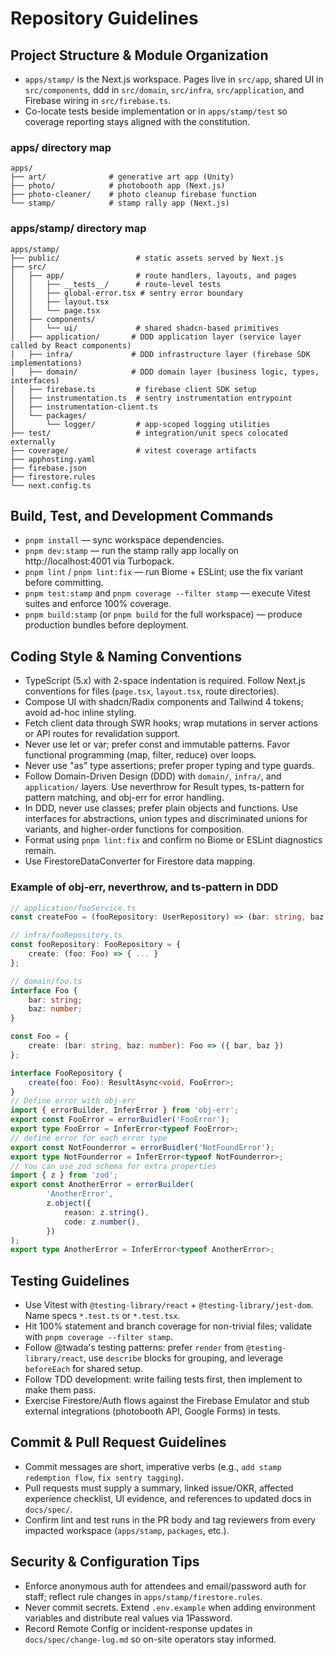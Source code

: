 # Repository Guidelines

## Project Structure & Module Organization
- `apps/stamp/` is the Next.js workspace. Pages live in `src/app`, shared UI in `src/components`, ddd in `src/domain`, `src/infra`, `src/application`, and Firebase wiring in `src/firebase.ts`.
- Co-locate tests beside implementation or in `apps/stamp/test` so coverage reporting stays aligned with the constitution.

### apps/ directory map
```text
apps/
├── art/              # generative art app (Unity)
├── photo/            # photobooth app (Next.js)
├── photo-cleaner/    # photo cleanup firebase function
└── stamp/            # stamp rally app (Next.js)
```

### apps/stamp/ directory map
```text
apps/stamp/
├── public/                 # static assets served by Next.js
├── src/
│   ├── app/                # route handlers, layouts, and pages
│   │   ├── __tests__/      # route-level tests
│   │   ├── global-error.tsx # sentry error boundary
│   │   ├── layout.tsx
│   │   └── page.tsx
│   ├── components/
│   │   └── ui/             # shared shadcn-based primitives
│   ├── application/       # DDD application layer (service layer called by React components)
│   ├── infra/             # DDD infrastructure layer (firebase SDK implementations)
│   ├── domain/            # DDD domain layer (business logic, types, interfaces)
│   ├── firebase.ts         # firebase client SDK setup
│   ├── instrumentation.ts  # sentry instrumentation entrypoint
│   ├── instrumentation-client.ts
│   └── packages/
│       └── logger/         # app-scoped logging utilities
├── test/                   # integration/unit specs colocated externally
├── coverage/               # vitest coverage artifacts
├── apphosting.yaml
├── firebase.json
├── firestore.rules
└── next.config.ts
```

## Build, Test, and Development Commands
- `pnpm install` — sync workspace dependencies.
- `pnpm dev:stamp` — run the stamp rally app locally on http://localhost:4001 via Turbopack.
- `pnpm lint` / `pnpm lint:fix` — run Biome + ESLint; use the fix variant before committing.
- `pnpm test:stamp` and `pnpm coverage --filter stamp` — execute Vitest suites and enforce 100% coverage.
- `pnpm build:stamp` (or `pnpm build` for the full workspace) — produce production bundles before deployment.

## Coding Style & Naming Conventions
- TypeScript (5.x) with 2-space indentation is required. Follow Next.js conventions for files (`page.tsx`, `layout.tsx`, route directories).
- Compose UI with shadcn/Radix components and Tailwind 4 tokens; avoid ad-hoc inline styling.
- Fetch client data through SWR hooks; wrap mutations in server actions or API routes for revalidation support.
- Never use let or var; prefer const and immutable patterns. Favor functional programming (map, filter, reduce) over loops.
- Never use "as" type assertions; prefer proper typing and type guards.
- Follow Domain-Driven Design (DDD) with `domain/`, `infra/`, and `application/` layers. Use neverthrow for Result types, ts-pattern for pattern matching, and obj-err for error handling.
- In DDD, never use classes; prefer plain objects and functions. Use interfaces for abstractions, union types and discriminated unions for variants, and higher-order functions for composition.
- Format using `pnpm lint:fix` and confirm no Biome or ESLint diagnostics remain.
- Use FirestoreDataConverter for Firestore data mapping.

### Example of obj-err, neverthrow, and ts-pattern in DDD
```typescript
// application/fooService.ts
const createFoo = (fooRepository: UserRepository) => (bar: string, baz: number) => fooRepository.create(Foo.create(bar, baz));

// infra/fooRepository.ts
const fooRepository: FooRepository = {
	create: (foo: Foo) => { ... }
};

// domain/foo.ts
interface Foo {
	bar: string;
	baz: number;
}

const Foo = {
	create: (bar: string, baz: number): Foo => ({ bar, baz })
};

interface FooRepository {
	create(foo: Foo): ResultAsync<void, FooError>;
}
// Define error with obj-err
import { errorBuilder, InferError } from 'obj-err';
export const FooError = errorBuidler('FooError');
export type FooError = InferError<typeof FooError>;
// define error for each error type
export const NotFounderror = errorBuidler('NotFoundError');
export type NotFounderror = InferError<typeof NotFounderror>;
// You can use zod schema for extra properties
import { z } from 'zod';
export const AnotherError = errorBuilder(
		'AnotherError',
		z.object({
			reason: z.string(),
			code: z.number(),
		})
);
export type AnotherError = InferError<typeof AnotherError>;
```
## Testing Guidelines
- Use Vitest with `@testing-library/react` + `@testing-library/jest-dom`. Name specs `*.test.ts` or `*.test.tsx`.
- Hit 100% statement and branch coverage for non-trivial files; validate with `pnpm coverage --filter stamp`.
- Follow @twada's testing patterns: prefer `render` from `@testing-library/react`, use `describe` blocks for grouping, and leverage `beforeEach` for shared setup.
- Follow TDD development: write failing tests first, then implement to make them pass.
- Exercise Firestore/Auth flows against the Firebase Emulator and stub external integrations (photobooth API, Google Forms) in tests.

## Commit & Pull Request Guidelines
- Commit messages are short, imperative verbs (e.g., `add stamp redemption flow`, `fix sentry tagging`).
- Pull requests must supply a summary, linked issue/OKR, affected experience checklist, UI evidence, and references to updated docs in `docs/spec/`.
- Confirm lint and test runs in the PR body and tag reviewers from every impacted workspace (`apps/stamp`, `packages`, etc.).

## Security & Configuration Tips
- Enforce anonymous auth for attendees and email/password auth for staff; reflect rule changes in `apps/stamp/firestore.rules`.
- Never commit secrets. Extend `.env.example` when adding environment variables and distribute real values via 1Password.
- Record Remote Config or incident-response updates in `docs/spec/change-log.md` so on-site operators stay informed.
